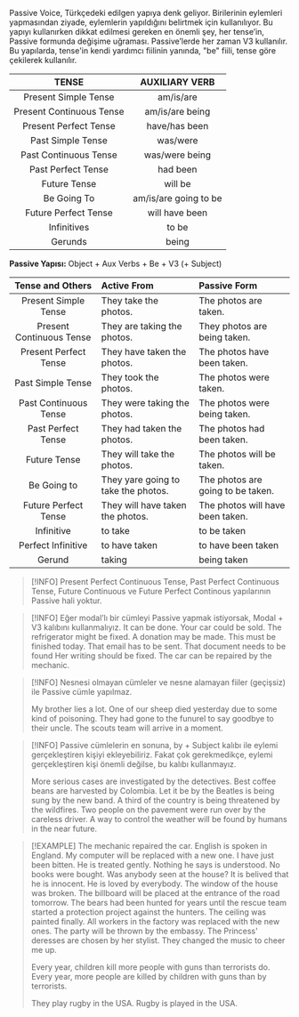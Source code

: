 Passive Voice, Türkçedeki edilgen yapıya denk geliyor. Birilerinin eylemleri yapmasından ziyade, eylemlerin yapıldığını belirtmek için kullanılıyor. Bu yapıyı kullanırken dikkat edilmesi gereken en önemli şey, her tense’in, Passive formunda değişime uğraması. Passive’lerde her zaman V3 kullanılır. Bu yapılarda, tense'in kendi yardımcı fiilinin yanında, "be" fiili, tense göre çekilerek kullanılır.

|          TENSE           |    AUXILIARY VERB     |
|:------------------------:|:---------------------:|
|   Present Simple Tense   |       am/is/are       |
| Present Continuous Tense |    am/is/are being    |
|  Present Perfect Tense   |     have/has been     |
|    Past Simple Tense     |       was/were        |
|  Past Continuous Tense   |    was/were being     |
|    Past Perfect Tense    |       had been        |
|       Future Tense       |        will be        |
|       Be Going To        | am/is/are going to be |
|   Future Perfect Tense   |    will have been     |
|       Infinitives        |         to be         |
|         Gerunds          |         being         |

**Passive Yapısı:**
Object + Aux Verbs + Be + V3 (+ Subject)

|     Tense and Others     | Active From                         | Passive Form                      |
|:------------------------:|:----------------------------------- |:--------------------------------- |
|   Present Simple Tense   | They take the photos.               | The photos are taken.             |
| Present Continuous Tense | They are taking the photos.         | They photos are being taken.      |
|  Present Perfect Tense   | They have taken the photos.         | The photos have been taken.       |
|    Past Simple Tense     | They took the photos.               | The photos were taken.            |
|  Past Continuous Tense   | They were taking the photos.        | The photos were being taken.      |
|    Past Perfect Tense    | They had taken the photos.          | The photos had been taken.        |
|       Future Tense       | They will take the photos.          | The photos will be taken.         |
|       Be Going to        | They yare going to take the photos. | The photos are going to be taken. |
|   Future Perfect Tense   | They will have taken the photos.    | The photos will have been taken.  |
|        Infinitive        | to take                             | to be taken                       |
|    Perfect Infinitive    | to have taken                       | to have been taken                |
|          Gerund          | taking                              | being taken                       |

> [!INFO] Present Perfect Continuous Tense, Past Perfect Continuous Tense, Future Continuous ve Future Perfect Continous yapılarının Passive hali yoktur.

> [!INFO] Eğer modal’lı bir cümleyi Passive yapmak istiyorsak, Modal + V3 kalıbını kullanmalıyız.
> It can be done.
> Your car could be sold.
> The refrigerator might be fixed.
> A donation may be made.
> This must be finished today.
> That email has to be sent.
> That document needs to be found
> Her writing should be fixed.
> The car can be repaired by the mechanic.

> [!INFO] Nesnesi olmayan cümleler ve nesne alamayan fiiler (geçişsiz) ile Passive cümle yapılmaz.
> 
> My brother lies a lot.
> One of our sheep died yesterday due to some kind of poisoning.
> They had gone to the funurel to say goodbye to their uncle.
> The scouts team will arrive in a moment.

> [!INFO] Passive cümlelerin en sonuna, by + Subject kalıbı ile eylemi gerçekleştiren kişiyi ekleyebiliriz. Fakat çok gerekmedikçe, eylemi gerçekleştiren kişi önemli değilse, bu kalıbı kullanmayız.
> 
> More serious cases are investigated by the detectives.
> Best coffee beans are harvested by Colombia.
> Let it be by the Beatles is being sung by the new band.
> A third of the country is being threatened by the wildfires.
> Two people on the pavement were run over by the careless driver.
> A way to control the weather will be found by humans in the near future. 

> [!EXAMPLE]
> The mechanic repaired the car.
> English is spoken in England.
> My computer will be replaced with a new one.
> I have just been bitten.
> He is treated gently.
> Nothing he says is understood.
> No books were bought.
> Was anybody seen at the house?
> It is belived that he is innocent.
> He is loved by everybody.
> The window of the house was broken.
> The billboard will be placed at the entrance of the road tomorrow.
> The bears had been hunted for years until the rescue team started a protection project against the hunters.
> The ceiling was painted finally.
> All workers in the factory was replaced with the new ones.
> The party will be thrown by the embassy.
> The Princess' deresses are chosen by her stylist.
> They changed the music to cheer me up.
> 
> Every year, children kill more people with guns than terrorists do.
> Every year, more people are killed by children with guns than by terrorists.
> 
> They play rugby in the USA.
> Rugby is played in the USA.
